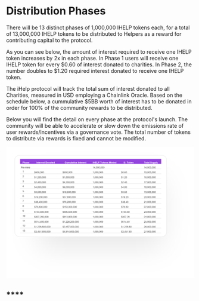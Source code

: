 # Distribution Phases

There will be 13 distinct phases of 1,000,000 IHELP tokens each, for a total of 13,000,000 IHELP tokens to be distributed to Helpers as a reward for contributing capital to the protocol.&#x20;

As you can see below, the amount of interest required to receive one IHELP token increases by 2x in each phase. In Phase 1 users will receive one IHELP token for every $0.60 of interest donated to charities. In Phase 2, the number doubles to $1.20 required interest donated to receive one IHELP token.&#x20;

The iHelp protocol will track the total sum of interest donated to all Charities, measured in USD employing a Chainlink Oracle. Based on the schedule below, a cummulative $5BB worth of interest has to be donated in order for 100% of the community rewards to be distributed.

Below you will find the detail on every phase at the protocol's launch. The community will be able to accelerate or slow down the emissions rate of user rewards/incentives via a governance vote. The total number of tokens to distribute via rewards is fixed and cannot be modified.&#x20;



![](<../.gitbook/assets/UpdatedTokenPhases (1).png>)

## ****

